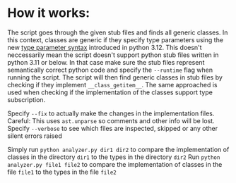 # How it works:
The script goes through the given stub files and finds all generic classes. In this context, classes are generic if they specify type parameters using the new [type parameter syntax](https://docs.python.org/3/reference/compound_stmts.html#generic-classes) introduced in python 3.12. This doesn't neccessarily mean the script doesn't support python stub files written in python 3.11 or below. In that case make sure the stub files represent semantically correct python code and specify the `--runtime` flag when running the script. The script will then find generic classes in stub files by checking if they implement `__class_getitem__`. The same approached is used when checking if the implementation of the classes support type subscription.

Specify `--fix` to actually make the changes in the implementation files. Careful: This uses `ast.unparse` so comments and other info will  be lost.<br>
Specify `--verbose` to see which files are inspected, skipped or any other silent errors raised

Simply run `python analyzer.py dir1 dir2` to compare the implementation of classes in the directory `dir1` to the types in the directory `dir2`
Run `python analyzer.py file1 file2` to compare the implementation of classes in the file `file1` to the types in the file `file2`